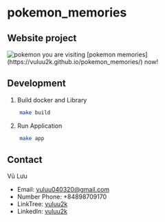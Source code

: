 # pokemon_memories

## Website project
<img src="https://vuluu2k.github.io/pokemon_memories/assets/2-72e8269e.png" alt="pokemon"/>
you are visiting [pokemon memories](https://vuluu2k.github.io/pokemon_memories/) now!

## Development

1. Build docker and Library

```sh
    make build
```
2. Run Application

```sh
    make app
```

## Contact
Vũ Lưu
- Email: vuluu040320@gmail.com
- Number Phone: +84898709170
- LinkTree: [vuluu2k](https://linktr.ee/vuluu2k)
- LinkedIn: [vuluu2k](https://linkedin.com/in/vuluu2k)
